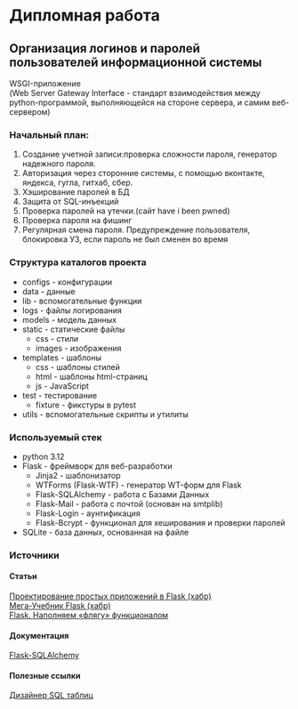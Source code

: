 # Дипломная работа
## Организация логинов и паролей пользователей информационной системы
WSGI-приложение  
(Web Server Gateway Interface - стандарт взаимодействия между python-программой,
выполняющейся на стороне сервера, и самим веб-сервером) 

### Начальный план:
1) Создание учетной записи:проверка сложности пароля, генератор надежного пароля.
2) Авторизация через сторонние системы, с помощью вконтакте, яндекса, гугла, гитхаб, сбер.
3) Хэширование паролей в БД
4) Защита от SQL-инъекций
5) Проверка паролей на утечки.(сайт have i been pwned)
6) Проверка пароля на фишинг
7) Регулярная смена пароля. Предупреждение пользователя, блокировка УЗ, если пароль не был сменен во время

### Структура каталогов проекта
* configs - конфигурации
* data - данные
* lib - вспомогательные функции
* logs - файлы логирования
* models - модель данных
* static - статические файлы
  * css - стили
  * images - изображения
* templates - шаблоны
  * css - шаблоны стилей
  * html - шаблоны html-страниц
  * js - JavaScript
* test - тестирование
  * fixture - фикстуры в pytest
* utils - вспомогательные скрипты и утилиты

### Используемый стек
* python 3.12
* Flask - фреймворк для веб-разработки
  * Jinja2 - шаблонизатор
  * WTForms (Flask-WTF) - генератор WT-форм для Flask
  * Flask-SQLAlchemy - работа с Базами Данных
  * Flask-Mail - работа с почтой (основан на smtplib)
  * Flask-Login - аунтификация
  * Flask-Bcrypt - функционал для хеширования и проверки паролей
* SQLite - база данных, основанная на файле

### Источники
#### Статьи
[Проектирование простых приложений в Flask (хабр)](https://habr.com/ru/articles/275099/)  
[Мега-Учебник Flask (хабр)](https://habr.com/ru/articles/193242/)  
[Flask. Наполняем «флягу» функционалом](https://habr.com/ru/articles/251415/)

#### Документация 
[Flask-SQLAlchemy](https://flask-sqlalchemy.readthedocs.io/en/stable/)

#### Полезные ссылки
[Дизайнер SQL таблиц](https://sql.toad.cz/?)